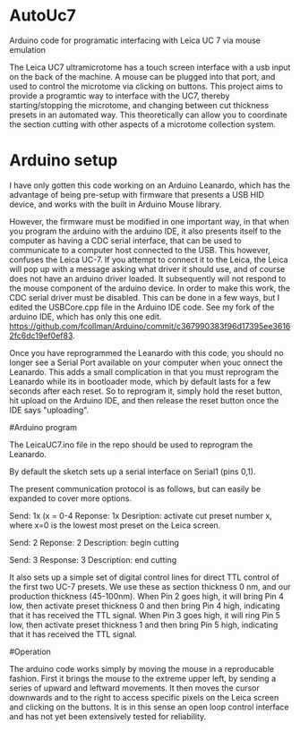 # AutoUc7
Arduino code for programatic interfacing with Leica UC 7 via mouse emulation

The Leica UC7 ultramicrotome has a touch screen interface with a usb input on the back of the machine.  A mouse can be plugged into that port, and used to control the microtome via clicking on buttons.  This project aims to provide a programtic way to interface with the UC7, thereby starting/stopping the microtome, and changing between cut thickness presets in an automated way.  This theoretically can allow you to coordinate the section cutting with other aspects of a microtome collection system.

# Arduino setup
I have only gotten this code working on an Arduino Leanardo, which has the advantage of being pre-setup with firmware that presents a USB HID device, and works with the built in Arduino Mouse library.

However, the firmware must be modified in one important way, in that when you program the arduino with the arduino IDE, it also presents itself to the computer as having a CDC serial interface, that can be used to communicate to a computer host connected to the USB.  This however, confuses the Leica UC-7.  If you attempt to connect it to the Leica, the Leica will pop up with a message asking what driver it should use, and of course does not have an arduino driver loaded.  It subsequently will not respond to the mouse component of the arduino device.  In order to make this work, the CDC serial driver must be disabled.  This can be done in a few ways, but I edited the  USBCore.cpp file in the Arduino IDE code.  See my fork of the arduino IDE, which has only this one edit.
https://github.com/fcollman/Arduino/commit/c367990383f96d17395ee36162fc6dc19ef0ef83. 

Once you have reprogrammed the Leanardo with this code, you should no longer see a Serial Port available on your computer when youc onnect the Leanardo.  This adds a small complication in that you must reprogram the Leanardo while its in bootloader mode, which by default lasts for a few seconds after each reset.  So to reprogram it, simply hold the reset button, hit upload on the Arduino IDE, and then release the reset button once the IDE says "uploading". 

#Arduino program

The LeicaUC7.ino file in the repo should be used to reprogram the Leanardo.

By default the sketch sets up a serial interface on Serial1 (pins 0,1).

The present communication protocol is as follows, but can easily be expanded to cover more options.

Send: 1x (x = 0-4
Reponse: 1x
Desription: activate cut preset number x, where x=0 is the lowest most preset on the Leica screen.

Send: 2
Reponse: 2
Description: begin cutting

Send: 3
Response: 3
Description: end cutting

It also sets up a simple set of digital control lines for direct TTL control of the first two UC-7 presets.  We use these as section thickness 0 nm, and our production thickness (45-100nm).  When Pin 2 goes high, it will bring Pin 4 low, then activate preset thickness 0 and then bring Pin 4 high, indicating that it has received the TTL signal.  When Pin 3 goes high, it will ring Pin 5 low, then activate preset thickness 1 and then bring Pin 5 high, indicating that it has received the TTL signal. 

#Operation

The arduino code works simply by moving the mouse in a reproducable fashion.  First it brings the mouse to the extreme upper left, by sending a series of upward and leftward movements.  It then moves the cursor downwards and to the right to access specific pixels on the Leica screen and clicking on the buttons. It is in this sense an open loop control interface and has not yet been extensively tested for reliability. 
